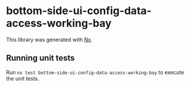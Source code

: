 # bottom-side-ui-config-data-access-working-bay

This library was generated with [Nx](https://nx.dev).

## Running unit tests

Run `nx test bottom-side-ui-config-data-access-working-bay` to execute the unit tests.
